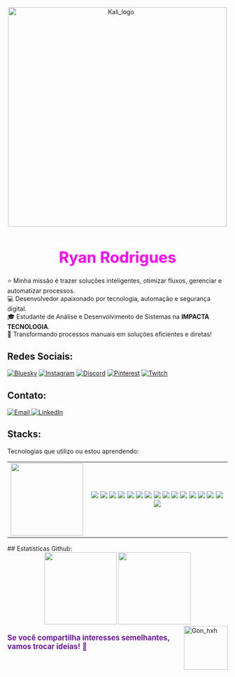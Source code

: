 <div align="center">
    <img src="https://imgur.com/SZc0iiK.png" width="500" alt="Kali_logo">
</div>

<h1 style="font-size: 2.5em; color: #FF00F6; text-align: center;">Ryan Rodrigues </h1>

⭐ Minha missão é trazer soluções inteligentes, otimizar fluxos, gerenciar e automatizar processos.  
💻 Desenvolvedor apaixonado por tecnologia, automação e segurança digital.  
🎓 Estudante de Análise e Desenvolvimento de Sistemas na **IMPACTA TECNOLOGIA**.  
🚀 Transformando processos manuais em soluções eficientes e diretas!  

## Redes Sociais:

[![Bluesky](https://img.shields.io/badge/bluesky-000000?style=for-the-badge&logo=bluesky&logoColor=00FF7F)](https://bsky.app/profile/ryankali.bsky.social) 
[![Instagram](https://img.shields.io/badge/Instagram-000000.svg?logo=Instagram&logoColor=00FF7F)](https://instagram.com/ryanrodriguexs) 
[![Discord](https://img.shields.io/badge/Discord-000000.svg?logo=discord&logoColor=00FF7F)](https://discord.gg/gibrasil) 
[![Pinterest](https://img.shields.io/badge/Pinterest-000000.svg?logo=Pinterest&logoColor=00FF7F)](https://pinterest.com/ryangame2005) 
[![Twitch](https://img.shields.io/badge/Twitch-000000.svg?logo=Twitch&logoColor=00FF7F)](https://twitch.tv/ryan_osamu) 

## Contato:
<p align="static">
    <a href="mailto:yryurodriguess@gmail.com">
        <img src="https://img.shields.io/badge/Email-000000.svg?logo=gmail&logoColor=00FF7F" alt="Email"/>
    </a>
    <a href="https://www.linkedin.com/in/ryan-rodrigues-592a27313">
        <img src="https://img.shields.io/badge/LinkedIn-000000.svg?logo=linkedin&logoColor=00FF7F" alt="LinkedIn"/>
    </a>
</p>

## Stacks:
Tecnologias que utilizo ou estou aprendendo:

<div align="center">
    <table>
        <tr>
            <td>
                <img src="https://github-readme-stats.vercel.app/api/top-langs/?username=Ryanditko&layout=compact&theme=dark&hide_border=false&bg_color=000000&title_color=0effa3&text_color=FFFFFF" height="165"/>
            </td>
            <td>
                <div align="center">
                    <img src="https://img.shields.io/badge/Notion-000000?style=for-the-badge&logo=notion&logoColor=white"/>
                    <img src="https://img.shields.io/badge/VSCode-007ACC?style=for-the-badge&logo=visual-studio-code&logoColor=white"/>
                    <img src="https://img.shields.io/badge/Kali_Linux-557C94?style=for-the-badge&logo=kalilinux&logoColor=white"/>
                    <img src="https://img.shields.io/badge/Linux-FCC624?style=for-the-badge&logo=linux&logoColor=black"/>
                    <img src="https://img.shields.io/badge/Python-3776AB?style=for-the-badge&logo=python&logoColor=white"/>
                    <img src="https://img.shields.io/badge/AI-000000?style=for-the-badge&logo=openai&logoColor=white"/>
                    <img src="https://img.shields.io/badge/JavaScript-F7DF1E?style=for-the-badge&logo=javascript&logoColor=black"/>
                    <img src="https://img.shields.io/badge/Node.js-43853D?style=for-the-badge&logo=node.js&logoColor=white"/>
                    <img src="https://img.shields.io/badge/React-20232A?style=for-the-badge&logo=react&logoColor=61DAFB"/>
                    <img src="https://img.shields.io/badge/HTML5-E34F26?style=for-the-badge&logo=html5&logoColor=white"/>
                    <img src="https://img.shields.io/badge/CSS3-1572B6?style=for-the-badge&logo=css3&logoColor=white"/>
                    <img src="https://img.shields.io/badge/Git-F05032?style=for-the-badge&logo=git&logoColor=white"/>
                    <img src="https://img.shields.io/badge/GitHub-181717?style=for-the-badge&logo=github&logoColor=white"/>
                    <img src="https://img.shields.io/badge/Bootstrap-7952B3?style=for-the-badge&logo=bootstrap&logoColor=white"/>
                    <img src="https://img.shields.io/badge/AWS-232F3E?style=for-the-badge&logo=amazon-aws&logoColor=white"/>
                    <img src="https://img.shields.io/badge/MySQL-4479A1?style=for-the-badge&logo=mysql&logoColor=white"/>
                </div>
            </td>
        </tr>
    </table>
</div>
## Estatísticas Github:

<div align="center">
    <!-- Estatísticas Gerais -->
    <img src="https://github-readme-stats.vercel.app/api?username=Ryanditko&theme=dark&hide_border=false&include_all_commits=true&count_private=true&show_icons=true&bg_color=000000&title_color=00FF7F&text_color=FFFFFF&hide=contribs" height="165"/> 

<img src="https://github-readme-stats.vercel.app/api/top-langs/?username=Ryanditko&layout=compact&theme=dark&hide_border=false&bg_color=000000&title_color=0effa3&text_color=FFFFFF" height="165"/>
</div>

 <img align="right" src="https://imgur.com/FaTOxix.png" alt="Gon_hxh" align="right" style="min-width: 100px; max-width: 100px; width: 100px;">

<div style="display: flex; justify-content: space-between; align-items: center;">
  <p style="font-size: 1.2em; color: #6a1b9a; flex: 1;">
   <strong>Se você compartilha interesses semelhantes, vamos trocar ideias!</strong> 📗
  </p>
</div>
